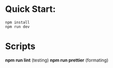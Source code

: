 # Quick Start:

```sh-session
npm install
npm run dev
```

# Scripts

**npm run lint** (testing)
**npm run prettier** (formating)